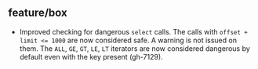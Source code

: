 ## feature/box

* Improved checking for dangerous `select` calls. The calls with
  `offset + limit <= 1000` are now considered safe. A warning is not issued on
  them. The `ALL`, `GE`, `GT`, `LE`, `LT` iterators are now considered dangerous
  by default even with the key present (gh-7129).
